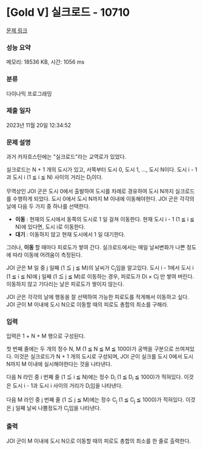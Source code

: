# [Gold V] 실크로드 - 10710 

[문제 링크](https://www.acmicpc.net/problem/10710) 

### 성능 요약

메모리: 18536 KB, 시간: 1056 ms

### 분류

다이나믹 프로그래밍

### 제출 일자

2023년 11월 20일 12:34:52

### 문제 설명

<p>과거 카자흐스탄에는 "실크로드"라는 교역로가 있었다.</p>

<p>실크로드는 N + 1 개의 도시가 있고, 서쪽부터 도시 0, 도시 1, ..., 도시 N이다. 도시 i - 1과 도시 i (1 ≦ i ≦ N) 사이의 거리는 D<sub>i</sub>이다.</p>

<p>무역상인 JOI 군은 도시 0에서 출발하여 도시를 차례로 경유하여 도시 N까지 실크로드를 수행하게 되었다. 도시 0에서 도시 N까지 M 이내에 이동해야한다. JOI 군은 각각의 날에 다음 두 가지 중 하나를 선택한다.</p>

<ul>
	<li><strong>이동</strong> : 현재의 도시에서 동쪽의 도시로 1 일 걸쳐 이동한다. 현재 도시 i - 1 (1 ≦ i ≦ N)에 있다면, 도시 i로 이동한다.</li>
	<li><strong>대기</strong> : 이동하지 않고 현재 도시에서 1 일 대기한다.</li>
</ul>

<p>그러나, <strong>이동 </strong>할 때마다 피로도가 쌓여 간다. 실크로드에서는 매일 날씨변화가 나쁜 정도에 따라 이동에 어려움이 측정된다.</p>

<p>JOI 군은 M 일 중 j 일째 (1 ≦ j ≦ M)의 날씨가 C<sub>j</sub>임을 알고있다. 도시 i - 1에서 도시 i (1 ≦ i ≦ N)에 j 일째 (1 ≦ j ≦ M)로 이동하는 경우, 피로도가 Di × Cj 만 쌓여 버린다. 이동하지 않고 기다리는 날은 피로도가 쌓이지 않는다.</p>

<p>JOI 군은 각각의 날에 행동을 잘 선택하여 가능한 피로도를 적게해서 이동하고 싶다. JOI 군이 M 이내에 도시 N으로 이동할 때의 피로도 총합의 최소를 구해라.</p>

### 입력 

 <p>입력은 1 + N + M 행으로 구성된다.</p>

<p>첫 번째 줄에는 두 개의 정수 N, M (1 ≦ N ≦ M ≦ 1000)가 공백을 구분으로 쓰여져있다.  이것은 실크로드가 N + 1 개의 도시로 구성되며, JOI 군이 실크를 도시 0에서 도시 N까지 M 이내에 실시해야한다는 것을 나타낸다.</p>

<p>다음 N 라인 중 i 번째 줄 (1 ≦ i ≦ N)에는 정수 D<sub>i</sub> (1 ≦ D<sub>i</sub> ≦ 1000)가 적혀있다. 이것은 도시 i - 1과 도시 i 사이의 거리가 D<sub>i</sub>임을 나타낸다.</p>

<p>다음 M 라인 중 j 번째 줄 (1 ≦ j ≦ M)에는 정수 C<sub>j</sub> (1 ≦ C<sub>j</sub> ≦ 1000)가 적혀있다. 이것은 j 일째 날씨 나쁨정도가 C<sub>j</sub>임을 나타낸다.</p>

### 출력 

 <p>JOI 군이 M 이내에 도시 N으로 이동할 때의 피로도 총합의 최소를 한 줄로 출력한다.</p>

